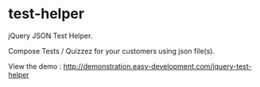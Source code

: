 test-helper
===========

jQuery JSON Test Helper.

Compose Tests / Quizzez for your customers using json file(s).

View the demo : http://demonstration.easy-development.com/jquery-test-helper
